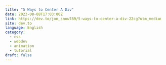 ```yaml
---
title: "5 Ways to Center A Div"
date: 2023-08-08T17:03:00Z
link: https://dev.to/jon_snow789/5-ways-to-center-a-div-22cg?utm_medium=RSS&utm_source=news.12bit.vn
site: dev.to
language: English
category:
  - css
  - webdev
  - animation
  - tutorial
draft: false
---
```

